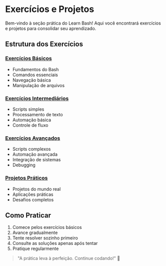 # Exercícios e Projetos

Bem-vindo à seção prática do Learn Bash! Aqui você encontrará exercícios e projetos para consolidar seu aprendizado.

## Estrutura dos Exercícios

### [Exercícios Básicos](basic-exercises.md)
- Fundamentos do Bash
- Comandos essenciais
- Navegação básica
- Manipulação de arquivos

### [Exercícios Intermediários](intermediate-exercises.md)
- Scripts simples
- Processamento de texto
- Automação básica
- Controle de fluxo

### [Exercícios Avançados](advanced-exercises.md)
- Scripts complexos
- Automação avançada
- Integração de sistemas
- Debugging

### [Projetos Práticos](projects.md)
- Projetos do mundo real
- Aplicações práticas
- Desafios completos

## Como Praticar

1. Comece pelos exercícios básicos
2. Avance gradualmente
3. Tente resolver sozinho primeiro
4. Consulte as soluções apenas após tentar
5. Pratique regularmente

> "A prática leva à perfeição. Continue codando!" 🚀
